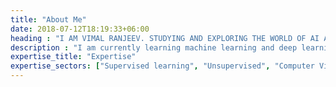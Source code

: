 ```yaml
---
title: "About Me"
date: 2018-07-12T18:19:33+06:00
heading : "I AM VIMAL RANJEEV. STUDYING AND EXPLORING THE WORLD OF AI ALGORITHMS"
description : "I am currently learning machine learning and deep learning algorithms by doing various projects as part of my course in artificial intelligence. The projects' dataset was obtained from Kaggle and UCI repository"
expertise_title: "Expertise"
expertise_sectors: ["Supervised learning", "Unsupervised", "Computer Vision", "NLP", "Data analysis", "Hypothesis", "Neural Network", "Feature engineering", "Data visualisation", "Collaborative Filtering", "Transfer Learning"]
---
```

